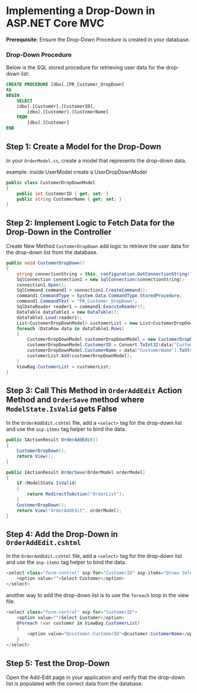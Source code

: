# Implementing a Drop-Down in ASP.NET Core MVC

**Prerequisite**: Ensure the Drop-Down Procedure is created in your database.

### Drop-Down Procedure

Below is the SQL stored procedure for retrieving user data for the drop-down list:

```sql
CREATE PROCEDURE [dbo].[PR_Customer_DropDown]
AS
BEGIN
    SELECT
	[dbo].[Customer].[CustomerID],
        [dbo].[Customer].[CustomerName]
    FROM
        [dbo].[Customer]
END
```

## Step 1: Create a Model for the Drop-Down

In your `OrderModel.cs`, create a model that represents the drop-down data.


example: inside UserModel create a UserDropDownModel

```csharp
public class CustomerDropDownModel
{
    public int CustomerID { get; set; }
    public string CustomerName { get; set; }
}
```

## Step 2: Implement Logic to Fetch Data for the Drop-Down in the Controller

Create New Method `CustomerDropDown` add logic to retrieve the user data for the drop-down list from the database.

```csharp
public void CustomerDropDown()
{
    string connectionString = this._configuration.GetConnectionString("ConnectionString");
    SqlConnection connection1 = new SqlConnection(connectionString);
    connection1.Open();
    SqlCommand command1 = connection1.CreateCommand();
    command1.CommandType = System.Data.CommandType.StoredProcedure;
    command1.CommandText = "PR_Customer_DropDown";
    SqlDataReader reader1 = command1.ExecuteReader();
    DataTable dataTable1 = new DataTable();
    dataTable1.Load(reader1);
    List<CustomerDropDownModel> customerList = new List<CustomerDropDownModel>();
    foreach (DataRow data in dataTable1.Rows)
    {
        CustomerDropDownModel customerDropDownModel = new CustomerDropDownModel();
        customerDropDownModel.CustomerID = Convert.ToInt32(data["CustomerID"]);
        customerDropDownModel.CustomerName = data["CustomerName"].ToString();
        customerList.Add(customerDropDownModel);
    }
    ViewBag.CustomerList = customerList;
}
```

## Step 3: Call This Method in `OrderAddEdit` Action Method and `OrderSave` method where `ModelState.IsValid` gets False

In the `OrderAddEdit.cshtml` file, add a `<select>` tag for the drop-down list and use the `asp-items` tag helper to bind the data.

```csharp
public IActionResult OrderAddEdit()
{
    CustomerDropDown();
    return View();
}
```

```csharp
public IActionResult OrderSave(OrderModel orderModel)
{
    if (ModelState.IsValid)
    {
        return RedirectToAction("OrderList");
    }
    CustomerDropDown();
    return View("OrderAddEdit", orderModel);
}
```

## Step 4: Add the Drop-Down in `OrderAddEdit.cshtml`

In the `OrderAddEdit.cshtml` file, add a `<select>` tag for the drop-down list and use the `asp-items` tag helper to bind the data.

```csharp
<select class="form-control" asp-for="CustomerID" asp-items="@(new SelectList(ViewBag.CustomerList, "CustomerID", "CustomerName"))">
    <option value="">Select Customer</option>
</select>
```

another way to add the drop-down list is to use the `foreach` loop in the view file.

```csharp
<select class="form-control" asp-for="CustomerID">
    <option value="">Select Customer</option>
    @foreach (var customer in ViewBag.CustomerList)
    {
        <option value="@customer.CustomerID">@customer.CustomerName</option>
    }
</select>
```

## Step 5: Test the Drop-Down

Open the Add-Edit page in your application and verify that the drop-down list is populated with the correct data from the database.

```

```
